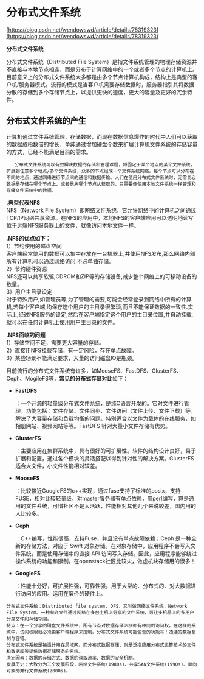 # 分布式文件系统

[https://blog.csdn.net/wendowswd/article/details/78319323](https://blog.csdn.net/wendowswd/article/details/78319323)

**分布式文件系统**

分布式文件系统（Distributed File System）是指文件系统管理的物理存储资源并不直接与本地节点相连，而是分布于计算网络中的一个或者多个节点的计算机上。目前意义上的分布式文件系统大多都是由多个节点计算机构成，结构上是典型的客户机/服务器模式。流行的模式是当客户机需要存储数据时，服务器指引其将数据分散的存储到多个存储节点上，以提供更快的速度，更大的容量及更好的冗余特性。

## 分布式文件系统的产生

计算机通过文件系统管理、存储数据，而现在数据信息爆炸的时代中人们可以获取的数据成指数倍的增长，单纯通过增加硬盘个数来扩展计算机文件系统的存储容量的方式，已经不能满足目前的需求。

```text
   分布式文件系统可以有效解决数据的存储和管理难题，将固定于某个地点的某个文件系统，扩展到任意多个地点/多个文件系统，众多的节点组成一个文件系统网络。每个节点可以分布在不同的地点，通过网络进行节点间的通信和数据传输。人们在使用分布式文件系统时，无需关心数据是存储在哪个节点上、或者是从哪个节点从获取的，只需要像使用本地文件系统一样管理和存储文件系统中的数据。
```

**.典型代表NFS**  
NFS（Network File System）即网络文件系统，它允许网络中的计算机之间通过TCP/IP网络共享资源。在NFS的应用中，本地NFS的客户端应用可以透明地读写位于远端NFS服务器上的文件，就像访问本地文件一样。

**.NFS的优点如下：**  
1）节约使用的磁盘空间  
客户端经常使用的数据可以集中存放在一台机器上,并使用NFS发布,那么网络内部所有计算机可以通过网络访问,不必单独存储。  
2）节约硬件资源  
NFS还可以共享软驱,CDROM和ZIP等的存储设备,减少整个网络上的可移动设备的数量。  
3）用户主目录设定  
对于特殊用户,如管理员等,为了管理的需要,可能会经常登录到网络中所有的计算机,若每个客户端,均保存这个用户的主目录很繁琐,而且不能保证数据的一致性.实际上,经过NFS服务的设定,然后在客户端指定这个用户的主目录位置,并自动挂载,就可以在任何计算机上使用用户主目录的文件。

**.NFS面临的问题**  
1）存储空间不足，需要更大容量的存储。  
2）直接用NFS挂载存储，有一定风险，存在单点故障。  
3）某些场景不能满足要求，大量的访问磁盘IO是瓶颈。

目前流行的分布式文件系统有许多，如MooseFS、FastDFS、GlusterFS、Ceph、MogileFS等，**常见的分布式存储对比**如下：

* **FastDFS**

  ：一个开源的轻量级分布式文件系统，是纯C语言开发的。它对文件进行管理，功能包括：文件存储、文件同步、文件访问（文件上传、文件下载）等，解决了大容量存储和负载均衡的问题。特别适合以文件为载体的在线服务，如相册网站、视频网站等等。FastDFS 针对大量小文件存储有优势。

* **GlusterFS**

  ：主要应用在集群系统中，具有很好的可扩展性。软件的结构设计良好，易于扩展和配置，通过各个模块的灵活搭配以得到针对性的解决方案。GlusterFS适合大文件，小文件性能相对较差。

* **MooseFS**

  ：比较接近GoogleFS的c++实现，通过fuse支持了标准的posix，支持FUSE，相对比较轻量级，对master服务器有单点依赖，用perl编写，算是通用的文件系统，可惜社区不是太活跃，性能相对其他几个来说较差，国内用的人比较多。

* **Ceph**

  ：C++编写，性能很高，支持Fuse，并且没有单点故障依赖；Ceph 是一种全新的存储方法，对应于 Swift 对象存储。在对象存储中，应用程序不会写入文件系统，而是使用存储中的直接 API 访问写入存储。因此，应用程序能够绕过操作系统的功能和限制。在openstack社区比较火，做虚机块存储用的很多！

* **GoogleFS**

  ：性能十分好，可扩展性强，可靠性强。用于大型的、分布式的、对大数据进行访问的应用。运用在廉价的硬件上。

```text
分布式文件系统：Distributed file system, DFS，又叫做网络文件系统：Network File System。一种允许文件通过网络在多台主机上分享的文件系统，可让多机器上的多用户分享文件和存储空间。
特点：在一个分享的磁盘文件系统中，所有节点对数据存储区块都有相同的访问权，在这样的系统中，访问权限就必须由客户端程序来控制。分布式文件系统可能包含的功能有：透通的数据复制与容错。
分布式文件系统是被设计用在局域网。而分布式数据存储，则是泛指应用分布式运算技术的文件和数据库等提供数据存储服务的系统。
决定因素：数据的存储方式、数据的读取速率、数据的安全机制。
发展历史：大致分为三个发展阶段，网络文件系统(1980s)、共享SAN文件系统(1990s)、面向对象的并行文件系统(2000s)。
```

